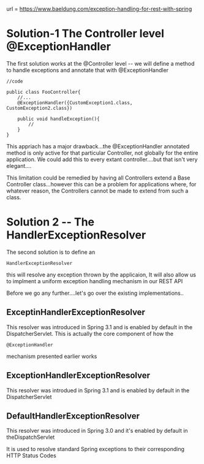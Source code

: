 url = https://www.baeldung.com/exception-handling-for-rest-with-spring

Solution-1 The Controller level @ExceptionHandler
==================================================
The first solution works at the @Controller level -- we will define a method
to handle exceptions and annotate that with @ExceptionHandler



    //code
    
    public class FooController{
        //...
        @ExceptionHandler({CustomException1.class, CustomException2.class})
        
        public void handleException(){
            //
        }
    }
    
    
    
    
This appriach has a major drawback...the @ExceptionHandler annotated method
is only active for that particular Controller, not globally for the entire application.
We could add this to every extant controller....but that isn't very elegant....

This limitation could be remedied by having all Controllers extend a 
Base Controller class...however this can be a problem for applications where, for
whatever reason, the Controllers cannot be made to extend from such a class.


Solution 2 -- The HandlerExceptionResolver
======================================================
The second solution is to define an 

    HandlerExceptionResolver
    
this will resolve any exception thrown  by the applicaion,
It will also allow us to implment a uniform exception
handling mechanism in our REST API 



Before we go any further....let's go over the existing implementations..


ExceptinHandlerExceptionResolver
-----------------------------------------------------
This resolver was introduced in Spring 3.1 and is enabled by
default in the DispatcherServlet.
This is actually the core component of how the 

    @ExceptionHandler 

mechanism presented  earlier works



ExceptionHandlerExceptionResolver
---------------------------------------
This resolver was introdued in Spring 3.1 and is enabled
by default in the DispatcherServlet



DefaultHandlerExceptionResolver
---------------------------------------
This resolver was introduced in Spring 3.0 and it's enabled by
default in theDispatchServlet

It is used to resolve standard Spring exceptions to their corresponding
HTTP Status Codes 



